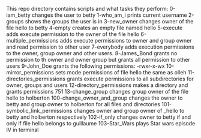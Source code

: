 This repo directory contains scripts and what tasks they perform:
0-iam_betty changes the user to betty
1-who_am_i prints current username
2-groups shows the groups the user is in
3-new_owner changes owner of the file hello to betty
4-empty creates an empty file named hello
5-execute adds execute permission to the owner of the file hello
6-multiple_permissions adds execute permissions to owner and group owner and read permission to other user
7-everybody adds execution permissions to the owner, group owner and other users.
8-James_Bond grants no permission to th owner and owner group but grants all permission to other users
9-John_Doe grants the following permissions: -rwxr-x-wx
10-mirror_permissions sets mode permissions of file hello the same as olleh
11-directories_permissions grants execute permissions to all subdirectories for owner, groups and users
12-directory_permissions makes a directory and grants permissions 751
13-change_group changes group owner of the file hello to holberton
100-change_owner_and_group changes the owner to betty and group owner to holberton for all files and directories
101-symbolic_link_permissions changes owner and group owner of _hello to betty and holberton respectively
102-if_only changes owner to betty if and only if file hello belongs to guillaume
103-Star_Wars plays Star wars episode IV in terminal